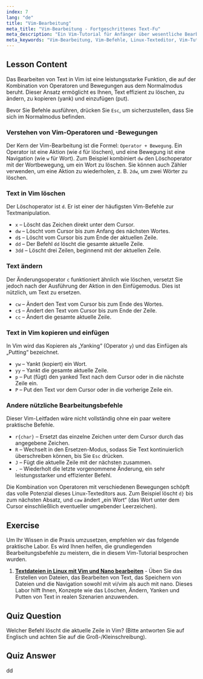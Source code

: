 ```yaml
---
index: 7
lang: "de"
title: "Vim-Bearbeitung"
meta_title: "Vim-Bearbeitung - Fortgeschrittenes Text-Fu"
meta_description: "Ein Vim-Tutorial für Anfänger über wesentliche Bearbeitungsbefehle. Lernen Sie, wie Sie Text im Vim-Texteditor löschen, ändern, kopieren (yank) und einfügen, um Ihren Linux-Workflow zu verbessern."
meta_keywords: "Vim-Bearbeitung, Vim-Befehle, Linux-Texteditor, Vim-Tutorial, Vim-Anleitung, Anfänger Vim, dd-Befehl, Vim löschen"
---
```


## Lesson Content

Das Bearbeiten von Text in Vim ist eine leistungsstarke Funktion, die auf der Kombination von Operatoren und Bewegungen aus dem Normalmodus beruht. Dieser Ansatz ermöglicht es Ihnen, Text effizient zu löschen, zu ändern, zu kopieren (yank) und einzufügen (put).

Bevor Sie Befehle ausführen, drücken Sie `Esc`, um sicherzustellen, dass Sie sich im Normalmodus befinden.

### Verstehen von Vim-Operatoren und -Bewegungen

Der Kern der Vim-Bearbeitung ist die Formel: `Operator + Bewegung`. Ein Operator ist eine Aktion (wie `d` für löschen), und eine Bewegung ist eine Navigation (wie `w` für Wort). Zum Beispiel kombiniert `dw` den Löschoperator mit der Wortbewegung, um ein Wort zu löschen. Sie können auch Zähler verwenden, um eine Aktion zu wiederholen, z. B. `2dw`, um zwei Wörter zu löschen.

### Text in Vim löschen

Der Löschoperator ist `d`. Er ist einer der häufigsten Vim-Befehle zur Textmanipulation.

- `x` – Löscht das Zeichen direkt unter dem Cursor.
- `dw` – Löscht vom Cursor bis zum Anfang des nächsten Wortes.
- `d$` – Löscht vom Cursor bis zum Ende der aktuellen Zeile.
- `dd` – Der Befehl `dd` löscht die gesamte aktuelle Zeile.
- `3dd` – Löscht drei Zeilen, beginnend mit der aktuellen Zeile.

### Text ändern

Der Änderungsoperator `c` funktioniert ähnlich wie löschen, versetzt Sie jedoch nach der Ausführung der Aktion in den Einfügemodus. Dies ist nützlich, um Text zu ersetzen.

- `cw` – Ändert den Text vom Cursor bis zum Ende des Wortes.
- `c$` – Ändert den Text vom Cursor bis zum Ende der Zeile.
- `cc` – Ändert die gesamte aktuelle Zeile.

### Text in Vim kopieren und einfügen

In Vim wird das Kopieren als „Yanking“ (Operator `y`) und das Einfügen als „Putting“ bezeichnet.

- `yw` – Yankt (kopiert) ein Wort.
- `yy` – Yankt die gesamte aktuelle Zeile.
- `p` – Put (fügt) den yanked Text nach dem Cursor oder in die nächste Zeile ein.
- `P` – Put den Text vor dem Cursor oder in die vorherige Zeile ein.

### Andere nützliche Bearbeitungsbefehle

Dieser Vim-Leitfaden wäre nicht vollständig ohne ein paar weitere praktische Befehle.

- `r{char}` – Ersetzt das einzelne Zeichen unter dem Cursor durch das angegebene Zeichen.
- `R` – Wechselt in den Ersetzen-Modus, sodass Sie Text kontinuierlich überschreiben können, bis Sie `Esc` drücken.
- `J` – Fügt die aktuelle Zeile mit der nächsten zusammen.
- `.` – Wiederholt die letzte vorgenommene Änderung, ein sehr leistungsstarker und effizienter Befehl.

Die Kombination von Operatoren mit verschiedenen Bewegungen schöpft das volle Potenzial dieses Linux-Texteditors aus. Zum Beispiel löscht `d}` bis zum nächsten Absatz, und `caw` ändert „ein Wort“ (das Wort unter dem Cursor einschließlich eventueller umgebender Leerzeichen).

## Exercise

Um Ihr Wissen in die Praxis umzusetzen, empfehlen wir das folgende praktische Labor. Es wird Ihnen helfen, die grundlegenden Bearbeitungsbefehle zu meistern, die in diesem Vim-Tutorial besprochen wurden.

1. **[Textdateien in Linux mit Vim und Nano bearbeiten](https://labex.io/de/labs/comptia-edit-text-files-in-linux-with-vim-and-nano-591076)** - Üben Sie das Erstellen von Dateien, das Bearbeiten von Text, das Speichern von Dateien und die Navigation sowohl mit vi/vim als auch mit nano. Dieses Labor hilft Ihnen, Konzepte wie das Löschen, Ändern, Yanken und Putten von Text in realen Szenarien anzuwenden.

## Quiz Question

Welcher Befehl löscht die aktuelle Zeile in Vim? (Bitte antworten Sie auf Englisch und achten Sie auf die Groß-/Kleinschreibung).

## Quiz Answer

dd
